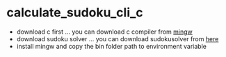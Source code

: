 # calculate_sudoku_cli_c
- download c first ... you can download c compiler from [mingw](https://www.mingw-w64.org/downloads/)
- download sudoku solver ... you can download sudokusolver from [here](https://github.com/mdibrahim1809/calculate_sudoku_cli_c/archive/refs/heads/main.zip)
- install mingw and copy the bin folder path to environment variable  
